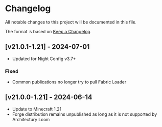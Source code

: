 # Changelog
All notable changes to this project will be documented in this file.

The format is based on [Keep a Changelog].

## [v21.0.1-1.21] - 2024-07-01
- Updated for Night Config v3.7+
### Fixed
- Common publications no longer try to pull Fabric Loader

## [v21.0.0-1.21] - 2024-06-14
- Update to Minecraft 1.21
- Forge distribution remains unpublished as long as it is not supported by Architectury Loom

[Keep a Changelog]: https://keepachangelog.com/en/1.0.0/
